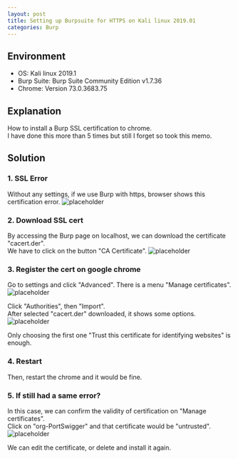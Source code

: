 ```yaml
---
layout: post
title: Setting up Burpsuite for HTTPS on Kali linux 2019.01
categories: Burp
---
```


## Environment
* OS: Kali linux 2019.1
* Burp Suite: Burp Suite Community Edition v1.7.36
* Chrome: Version 73.0.3683.75


## Explanation
How to install a Burp SSL certification to chrome.<br>
I have done this more than 5 times but still I forget so took this memo.

## Solution
### 1. SSL Error
Without any settings, if we use Burp with https, browser shows this certification error.
![placeholder](https://media.githubusercontent.com/media/inar1/inar1.github.io/master/public/images/2019-03-20/2019-03-19-23-35-56.png)

### 2. Download SSL cert
By accessing the Burp page on localhost, we can download the certificate "cacert.der".<br>
We have to click on the button "CA Certificate".
![placeholder](https://media.githubusercontent.com/media/inar1/inar1.github.io/master/public/images/2019-03-20/2019-03-20-00-08-41.png)

### 3. Register the cert on google chrome
Go to settings and click "Advanced". There is a menu "Manage certificates".
![placeholder](https://media.githubusercontent.com/media/inar1/inar1.github.io/master/public/images/2019-03-20/2019-03-19-23-42-27.png)

Click "Authorities", then "Import".<br>
After selected "cacert.der" downloaded, it shows some options.
![placeholder](https://media.githubusercontent.com/media/inar1/inar1.github.io/master/public/images/2019-03-20/2019-03-19-23-46-12.png)

Only choosing the first one "Trust this certificate for identifying websites" is enough.<br>

### 4. Restart
Then, restart the chrome and it would be fine.

### 5. If still had a same error?
In this case, we can confirm the validity of certification on "Manage certificates".<br>
Click on "org-PortSwigger" and that certificate would be "untrusted".
![placeholder](https://media.githubusercontent.com/media/inar1/inar1.github.io/master/public/images/2019-03-20/2019-03-20-00-03-21.png)

We can edit the certificate, or delete and install it again.
